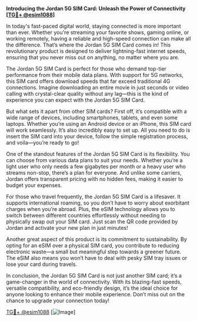 **Introducing the Jordan 5G SIM Card: Unleash the Power of Connectivity [[TG💪+ @esim1088](https://t.me/s/esim1088)]**

In today's fast-paced digital world, staying connected is more important than ever. Whether you're streaming your favorite shows, gaming online, or working remotely, having a reliable and high-speed connection can make all the difference. That’s where the Jordan 5G SIM Card comes in! This revolutionary product is designed to deliver lightning-fast internet speeds, ensuring that you never miss out on anything, no matter where you are.

The Jordan 5G SIM Card is perfect for those who demand top-tier performance from their mobile data plans. With support for 5G networks, this SIM card offers download speeds that far exceed traditional 4G connections. Imagine downloading an entire movie in just seconds or video calling with crystal-clear quality without any lag—this is the kind of experience you can expect with the Jordan 5G SIM Card. 

But what sets it apart from other SIM cards? First off, it’s compatible with a wide range of devices, including smartphones, tablets, and even some laptops. Whether you’re using an Android device or an iPhone, this SIM card will work seamlessly. It’s also incredibly easy to set up. All you need to do is insert the SIM card into your device, follow the simple registration process, and voila—you’re ready to go!

One of the standout features of the Jordan 5G SIM Card is its flexibility. You can choose from various data plans to suit your needs. Whether you’re a light user who only needs a few gigabytes per month or a heavy user who streams non-stop, there’s a plan for everyone. And unlike some carriers, Jordan offers transparent pricing with no hidden fees, making it easier to budget your expenses.

For those who travel frequently, the Jordan 5G SIM Card is a lifesaver. It supports international roaming, so you don’t have to worry about exorbitant charges when you’re abroad. Plus, the eSIM technology allows you to switch between different countries effortlessly without needing to physically swap out your SIM card. Just scan the QR code provided by Jordan and activate your new plan in just minutes!

Another great aspect of this product is its commitment to sustainability. By opting for an eSIM over a physical SIM card, you contribute to reducing electronic waste—a small but meaningful step towards a greener future. The eSIM also means you won’t have to deal with pesky SIM tray issues or lose your card during travels.

In conclusion, the Jordan 5G SIM Card is not just another SIM card; it’s a game-changer in the world of connectivity. With its blazing-fast speeds, versatile compatibility, and eco-friendly design, it’s the ideal choice for anyone looking to enhance their mobile experience. Don’t miss out on the chance to upgrade your connection today!

[TG💪+ @esim1088](https://t.me/s/esim1088) [![Image](https://i.postimg.cc/Y0z9fWf4/image.png)]